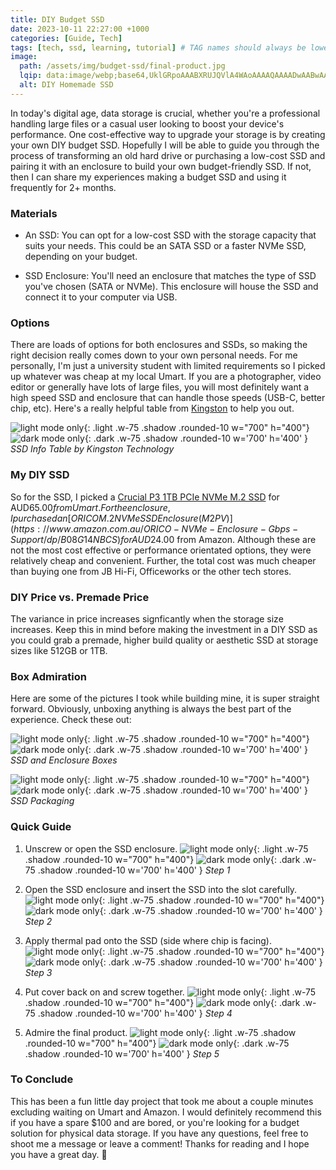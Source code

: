 ```yaml
---
title: DIY Budget SSD
date: 2023-10-11 22:27:00 +1000
categories: [Guide, Tech]
tags: [tech, ssd, learning, tutorial] # TAG names should always be lowercase
image:
  path: /assets/img/budget-ssd/final-product.jpg
  lqip: data:image/webp;base64,UklGRpoAAABXRUJQVlA4WAoAAAAQAAAADwAABwAAQUxQSDIAAAARL0AmbZurmr57yyIiqE8oiG0bejIYEQTgqiDA9vqnsUSI6H+oAERp2HZ65qP/VIAWAFZQOCBCAAAA8AEAnQEqEAAIAAVAfCWkAALp8sF8rgRgAP7o9FDvMCkMde9PK7euH5M1m6VWoDXf2FkP3BqV0ZYbO6NA/VFIAAAA
  alt: DIY Homemade SSD
---
```


In today's digital age, data storage is crucial, whether you're a professional handling large files or a casual user looking to boost your device's performance. One cost-effective way to upgrade your storage is by creating your own DIY budget SSD. Hopefully I will be able to guide you through the process of transforming an old hard drive or purchasing a low-cost SSD and pairing it with an enclosure to build your own budget-friendly SSD. If not, then I can share my experiences making a budget SSD and using it frequently for 2+ months.

### Materials

- An SSD: You can opt for a low-cost SSD with the storage capacity that suits your needs. This could be an SATA SSD or a faster NVMe SSD, depending on your budget.

- SSD Enclosure: You'll need an enclosure that matches the type of SSD you've chosen (SATA or NVMe). This enclosure will house the SSD and connect it to your computer via USB.

### Options

There are loads of options for both enclosures and SSDs, so making the right decision really comes down to your own personal needs. For me personally, I'm just a university student with limited requirements so I picked up whatever was cheap at my local Umart. If you are a photographer, video editor or generally have lots of large files, you will most definitely want a high speed SSD and enclosure that can handle those speeds (USB-C, better chip, etc). Here's a really helpful table from [Kingston](https://www.kingston.com/en/blog/pc-performance/ssd-form-factors) to help you out.

![light mode only](/assets/img/diy-budget-ssd/ssd-info.png){: .light .w-75 .shadow .rounded-10 w="700" h="400"}
![dark mode only](/assets/img/diy-budget-ssd/ssd-info.png){: .dark .w-75 .shadow .rounded-10 w='700' h='400' }
_SSD Info Table by Kingston Technology_

### My DIY SSD

So for the SSD, I picked a [Crucial P3 1TB PCIe NVMe M.2 SSD](https://www.umart.com.au/product/crucial-p3-1tb-ct1000p3ssd8-pcie-nvme-m-2-ssd-65227) for AUD$65.00 from Umart. For the enclosure, I purchased an [ORICO M.2 NVMe SSD Enclosure (M2PV)](https://www.amazon.com.au/ORICO-NVMe-Enclosure-Gbps-Support/dp/B08G14NBCS) for AUD$24.00 from Amazon. Although these are not the most cost effective or performance orientated options, they were relatively cheap and convenient. Further, the total cost was much cheaper than buying one from JB Hi-Fi, Officeworks or the other tech stores.

### DIY Price vs. Premade Price

The variance in price increases signficantly when the storage size increases. Keep this in mind before making the investment in a DIY SSD as you could grab a premade, higher build quality or aesthetic SSD at storage sizes like 512GB or 1TB.

### Box Admiration

Here are some of the pictures I took while building mine, it is super straight forward. Obviously, unboxing anything is always the best part of the experience. Check these out:

![light mode only](/assets/img/diy-budget-ssd/box.jpg){: .light .w-75 .shadow .rounded-10 w="700" h="400"}
![dark mode only](/assets/img/diy-budget-ssd/box.jpg){: .dark .w-75 .shadow .rounded-10 w='700' h='400' }
_SSD and Enclosure Boxes_

![light mode only](/assets/img/diy-budget-ssd/ssd-package.jpg){: .light .w-75 .shadow .rounded-10 w="700" h="400"}
![dark mode only](/assets/img/diy-budget-ssd/ssd-package.jpg){: .dark .w-75 .shadow .rounded-10 w='700' h='400' }
_SSD Packaging_

### Quick Guide

1.  Unscrew or open the SSD enclosure.
    ![light mode only](/assets/img/diy-budget-ssd/step1.jpg){: .light .w-75 .shadow .rounded-10 w="700" h="400"}
    ![dark mode only](/assets/img/diy-budget-ssd/step1.jpg){: .dark .w-75 .shadow .rounded-10 w='700' h='400' }
    _Step 1_

2.  Open the SSD enclosure and insert the SSD into the slot carefully.
    ![light mode only](/assets/img/diy-budget-ssd/step2.jpg){: .light .w-75 .shadow .rounded-10 w="700" h="400"}
    ![dark mode only](/assets/img/diy-budget-ssd/step2.jpg){: .dark .w-75 .shadow .rounded-10 w='700' h='400' }
    _Step 2_

3.  Apply thermal pad onto the SSD (side where chip is facing).
    ![light mode only](/assets/img/diy-budget-ssd/step3.jpg){: .light .w-75 .shadow .rounded-10 w="700" h="400"}
    ![dark mode only](/assets/img/diy-budget-ssd/step3.jpg){: .dark .w-75 .shadow .rounded-10 w='700' h='400' }
    _Step 3_

4.  Put cover back on and screw together.
    ![light mode only](/assets/img/diy-budget-ssd/step4.jpg){: .light .w-75 .shadow .rounded-10 w="700" h="400"}
    ![dark mode only](/assets/img/diy-budget-ssd/step4.jpg){: .dark .w-75 .shadow .rounded-10 w='700' h='400' }
    _Step 4_

5.  Admire the final product.
    ![light mode only](/assets/img/diy-budget-ssd/final-product.jpg){: .light .w-75 .shadow .rounded-10 w="700" h="400"}
    ![dark mode only](/assets/img/diy-budget-ssd/final-product.jpg){: .dark .w-75 .shadow .rounded-10 w='700' h='400' }
    _Step 5_

### To Conclude

This has been a fun little day project that took me about a couple minutes excluding waiting on Umart and Amazon. I would definitely recommend this if you have a spare $100 and are bored, or you're looking for a budget solution for physical data storage. If you have any questions, feel free to shoot me a message or leave a comment! Thanks for reading and I hope you have a great day. 👋
